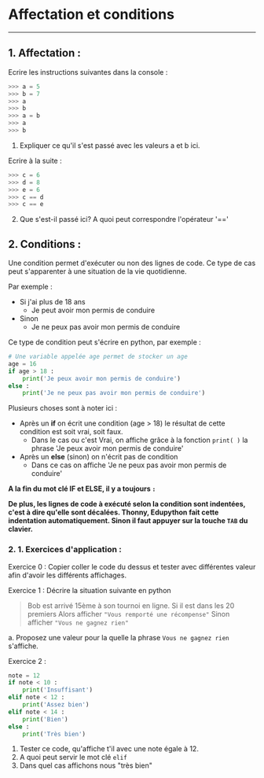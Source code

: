 # Affectation et conditions

------

## 1. Affectation :

Ecrire les instructions suivantes dans la console :

```python
>>> a = 5
>>> b = 7
>>> a
>>> b
>>> a = b
>>> a
>>> b
```

1. Expliquer ce qu'il s'est passé avec les valeurs a et b ici.

Ecrire à la suite :

```python
>>> c = 6
>>> d = 8
>>> e = 6
>>> c == d
>>> c == e
```

2. Que s'est-il passé ici? A quoi peut correspondre l'opérateur '=='

## 2. Conditions :

Une condition permet d'exécuter ou non des lignes de code. Ce type de cas peut s'apparenter à une situation de la vie quotidienne.

Par exemple :

- Si j'ai plus de 18 ans
  - Je peut avoir mon permis de conduire
- Sinon
  - Je ne peux pas avoir mon permis de conduire

Ce type de condition peut s'écrire en python, par exemple :

```python
# Une variable appelée age permet de stocker un age
age = 16
if age > 18 :
    print('Je peux avoir mon permis de conduire')
else :
    print('Je ne peux pas avoir mon permis de conduire')
```

Plusieurs choses sont à noter ici :

- Après un **if** on écrit une condition (age > 18) le résultat de cette condition est soit vrai, soit faux.
  - Dans le cas ou c'est Vrai, on affiche grâce à la fonction `print( )` la phrase 'Je peux avoir mon permis de conduire'
- Après un **else** (sinon) on n'écrit pas de condition
  - Dans ce cas on affiche 'Je ne peux pas avoir mon permis de conduire'

**A la fin du mot clé IF et ELSE, il y a toujours `:`**

**De plus, les lignes de code à exécuté selon la condition sont indentées, c'est à dire qu'elle sont décalées. Thonny, Edupython fait cette indentation automatiquement. Sinon il faut appuyer sur la touche `TAB` du clavier.**

### 2. 1. Exercices d'application :

Exercice 0 : Copier coller le code du dessus et tester avec différentes valeur afin d'avoir les différents affichages.

Exercice 1 : Décrire la situation suivante en python

> Bob est arrivé 15ème à son tournoi en ligne.
> Si il est dans les 20 premiers
>     Alors afficher `"Vous remporté une récompense"`
> Sinon
>     afficher `"Vous ne gagnez rien"`

a. Proposez une valeur pour la quelle la phrase `Vous ne gagnez rien` s'affiche.

Exercice 2 :

```python
note = 12
if note < 10 : 
	print('Insuffisant')
elif note < 12 :
	print('Assez bien')
elif note < 14 :
	print('Bien')
else :
    print('Très bien')
```

1. Tester ce code, qu'affiche t'il avec une note égale à 12. 
2. A quoi peut servir le mot clé `elif`
3. Dans quel cas affichons nous "très bien"

